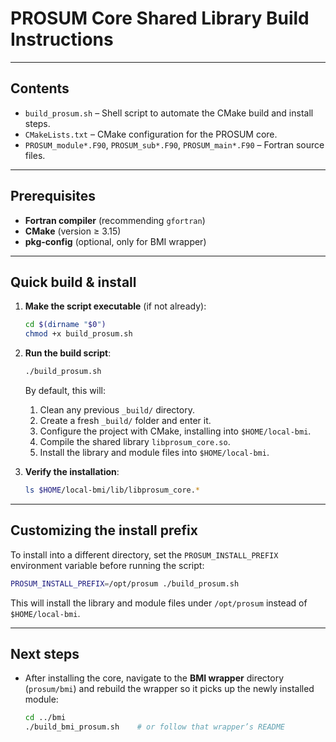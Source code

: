 # PROSUM Core Shared Library Build Instructions

---

## Contents

* `build_prosum.sh` – Shell script to automate the CMake build and install steps.
* `CMakeLists.txt` – CMake configuration for the PROSUM core.
* `PROSUM_module*.F90`, `PROSUM_sub*.F90`, `PROSUM_main*.F90` – Fortran source files.

---

## Prerequisites 

* **Fortran compiler** (recommending `gfortran`)
* **CMake** (version ≥ 3.15)
* **pkg-config** (optional, only for BMI wrapper)

---

## Quick build & install

1. **Make the script executable** (if not already):

   ```bash
   cd $(dirname "$0")
   chmod +x build_prosum.sh
   ```

2. **Run the build script**:

   ```bash
   ./build_prosum.sh
   ```

   By default, this will:

   1. Clean any previous `_build/` directory.
   2. Create a fresh `_build/` folder and enter it.
   3. Configure the project with CMake, installing into `$HOME/local-bmi`.
   4. Compile the shared library `libprosum_core.so`.
   5. Install the library and module files into `$HOME/local-bmi`.

3. **Verify the installation**:

   ```bash
   ls $HOME/local-bmi/lib/libprosum_core.*
   ```

---

## Customizing the install prefix

To install into a different directory, set the `PROSUM_INSTALL_PREFIX` environment variable before running the script:

```bash
PROSUM_INSTALL_PREFIX=/opt/prosum ./build_prosum.sh
```

This will install the library and module files under `/opt/prosum` instead of `$HOME/local-bmi`.

---

## Next steps

* After installing the core, navigate to the **BMI wrapper** directory (`prosum/bmi`) and rebuild the wrapper so it picks up the newly installed module:

  ```bash
  cd ../bmi
  ./build_bmi_prosum.sh    # or follow that wrapper’s README
  ```
